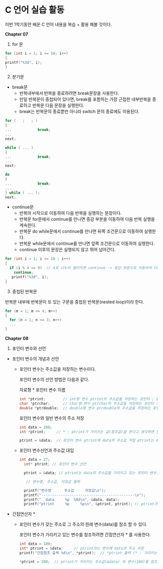 # C 언어 실습 활동
이번 1학기동안 배운 C 언어 내용을 복습 + 활용 해볼 것이다. 

**Chapter 07**

1. for 문
```c
for (int i = 1; i <= 10; i++)
{
printf("%3d", i);
}
```

2. 분기문

- break문
  - 반복내부에서 반복을 종료하려면 break문장을 사용한다.
  - 만일 반복문이 중첩되어 있다면, break를 포함하는 가장 근접한 내부반복을 종료하고
    반복문 다음 문장을 실행한다.
  - break는 반복문의 종료뿐만 아니라 switch 문의 종료에도 이용된다.
  

```c
for (   ;   ; )
{
...            break;
...
next;
```

```c
while ( ... )
{
...            break;
...
next;
```

```c
do
}
...            break;
...
} while ( ... );
next;
```

- continue문
  - 반복의 시작으로 이동하여 다음 반복을 실행하는 문장이다. 
  - 반복문 for문에서 continue를 만나면 증감 부분을 이동하여 다음 반복 실행을 계속한다.
  - 반복문 do while문에서 continue를 만나면 뒤쪽 조건문으로 이동하여 실행한다.
  - 반복문 while문에서 continue를 만나면 앞쪽 조건문으로 이동하여 실행한다.
  - continue 이후의 문장은 실행되지 않고 뛰어 넘어간다.


```c
for (int i = 1; i <= 10 ; i++)
{
  if (i % 4 == 0)  // 4로 나누어 떨어지면 continue -> 증감 부분으로 이동하여 다음반복 실행
    continue;
   printf("%3d", i);
}
```

3. 중첩된 반복문

반복문 내부에 반복문이 또 있는 구문을 중첩된 반복문(nested loop)이라 한다.

```c
for (m = 1; m <= 4; m++) 
{
  for (n = 1; n <= 3; n++)
  ...
}
```

**Chapter 08**
1. 포인터 변수와 선언 

- 포인터 변수의 개념과 선언
  - 포인터 변수는 주소값을 저장하는 변수이다.
    
    포인터 변수의 선언 방법은 다음과 같다.
    
    자료형 * 포인터 변수 이름
    ```c
    int *ptrint;        // int형 변수 ptrint의 주소값을 저장하는 포인터 : int *
    char *ptrchar;      // char형 변수 ptrchar의 주소값을 저장하는 포인터 : char *
    double *ptrdouble;  // double형 변수 ptrdouble의 주소값을 저장하는 포인터 : double *
    ```
    포인터 변수와 일반 변수의 주소 저장 
    ```c
    int data = 100;
    int *ptrint;     // * : ptrint가 가리키는 값(참조값)을 본다고 생각하면 편함. (100) *ptrint = 100, data = 100
    
    ptrint = &data;  // 포인터 변수 ptrint에 data의 주소값 저장 ptrint는 data(주소)를 가리키고 있다.
    ```
    
   - 포인터 변수선언과 주소값 대입
     
     ```c
     int data = 27;
	   int* ptrint; // 포인터 변수 선언

	   ptrint = &data; // ptrint는 data의 주소값을 가리키고 있는 포인터 변수.

	    // 변수명, 주소값, 저장값 출력

	   printf("변수명		주소값		저장값\n");
	   printf("-------------------------------------------\n");
	   printf("  data     %p  %8d\n", &data, data);
	   printf("ptrint     %p     %p\n", &ptrint, ptrint); // ptrint가 저장하고 있는 값 : data의 주소값(&data) = ptrint
     ```
    
- 간접연산자 *
	- 포인터 변수가 갖는 주소로 그 주소의 원래 변수(data)를 참조 할 수 있다.
	  
	  포인터 변수가 가리키고 있는 변수를 참조하려면 간접연산자 * 를 사용한다.
	    
	  ```c
	  int data = 100;
	  int* ptrint = &data;     // ptrint라는 변수에 data의 주소 저장
	  printf("간접참조 출력 %d\n", *ptrint);  // *ptrint 출력 (* : 가리키는 값을 봄 이라고 생각하면 편함 ex) *ptrint = ptrint가 가리키는 값을 본다 ptrint = &data *ptrint = 100)
	  
	  *ptrint = 200;  // ptrint가 가리키는 주소값(&data) 의 변수(100)를 참조, data의 저장값을 200으로 참조.
	  
	  
    
    
